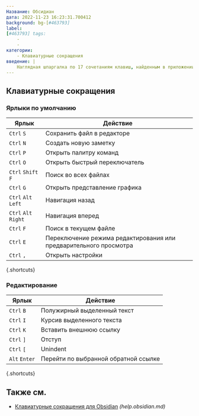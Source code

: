```yaml
---
Название: Обсидиан
дата: 2022-11-23 16:23:31.700412
background: bg-[#463793]
label:
[#463793] tags:
    -
    -
категории:
    - Клавиатурные сокращения
введение: |
    Наглядная шпаргалка по 17 сочетаниям клавиш, найденным в приложении базы знаний Obsidian.
---
```




Клавиатурные сокращения
------------------



### Ярлыки по умолчанию

Ярлык | Действие
---|---
`Ctrl` `S` | Сохранить файл в редакторе
`Ctrl` `N` | Создать новую заметку
`Ctrl` `P` | Открыть палитру команд
`Ctrl` `O` | Открыть быстрый переключатель
`Ctrl` `Shift` `F` | Поиск во всех файлах
`Ctrl` `G` | Открыть представление графика
`Ctrl` `Alt` `Left` | Навигация назад
`Ctrl` `Alt` `Right` | Навигация вперед
`Ctrl` `F` | Поиск в текущем файле
`Ctrl` `E` | Переключение режима редактирования или предварительного просмотра
`Ctrl` `,` | Открыть настройки
{.shortcuts}


### Редактирование

Ярлык | Действие
---|---
`Ctrl` `B` | Полужирный выделенный текст
`Ctrl` `I` | Курсив выделенного текста
`Ctrl` `K` | Вставить внешнюю ссылку
`Ctrl` `]` | Отступ
`Ctrl` `[` | Unindent
`Alt` `Enter` | Перейти по выбранной обратной ссылке
{.shortcuts}




Также см.
--------
- [Клавиатурные сокращения для Obsidian](https://help.obsidian.md/How+to/Keyboard+shortcuts) _(help.obsidian.md)_
